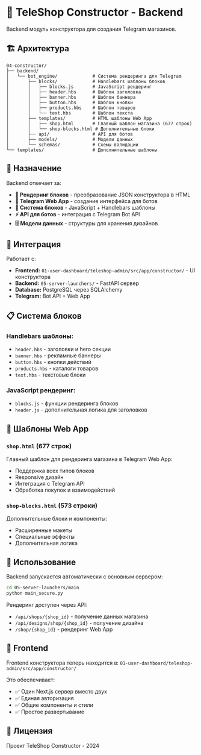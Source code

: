 # 🎨 TeleShop Constructor - Backend

Backend модуль конструктора для создания Telegram магазинов.

## 🏗️ Архитектура

```
04-constructor/
├── backend/
│   └── bot_engine/             # Система рендеринга для Telegram
│       ├── blocks/             # Handlebars шаблоны блоков
│       │   ├── blocks.js       # JavaScript рендеринг
│       │   ├── header.hbs      # Шаблон заголовка
│       │   ├── banner.hbs      # Шаблон баннера
│       │   ├── button.hbs      # Шаблон кнопки
│       │   ├── products.hbs    # Шаблон товаров
│       │   └── text.hbs        # Шаблон текста
│       ├── templates/          # HTML шаблоны Web App
│       │   ├── shop.html       # Главный шаблон магазина (677 строк)
│       │   └── shop-blocks.html # Дополнительные блоки
│       ├── api/                # API для ботов
│       ├── models/             # Модели данных
│       └── schemas/            # Схемы валидации
└── templates/                  # Дополнительные шаблоны
```

## 🎯 Назначение

Backend отвечает за:

- **🎨 Рендеринг блоков** - преобразование JSON конструктора в HTML
- **📱 Telegram Web App** - создание интерфейса для ботов
- **🧩 Система блоков** - JavaScript + Handlebars шаблоны
- **⚡ API для ботов** - интеграция с Telegram Bot API
- **🗄️ Модели данных** - структуры для хранения дизайнов

## 🔧 Интеграция

Работает с:
- **Frontend:** `01-user-dashboard/teleshop-admin/src/app/constructor/` - UI конструктора
- **Backend:** `05-server-launchers/` - FastAPI сервер
- **Database:** PostgreSQL через SQLAlchemy
- **Telegram:** Bot API + Web App

## 📋 Система блоков

### Handlebars шаблоны:
- `header.hbs` - заголовки и hero секции
- `banner.hbs` - рекламные баннеры
- `button.hbs` - кнопки действий
- `products.hbs` - каталоги товаров
- `text.hbs` - текстовые блоки

### JavaScript рендеринг:
- `blocks.js` - функции рендеринга блоков
- `header.js` - дополнительная логика для заголовков

## 🎨 Шаблоны Web App

### `shop.html` (677 строк)
Главный шаблон для рендеринга магазина в Telegram Web App:
- Поддержка всех типов блоков
- Responsive дизайн
- Интеграция с Telegram API
- Обработка покупок и взаимодействий

### `shop-blocks.html` (573 строки)
Дополнительные блоки и компоненты:
- Расширенные макеты
- Специальные эффекты
- Дополнительная логика

## 🚀 Использование

Backend запускается автоматически с основным сервером:

```bash
cd 05-server-launchers/main
python main_secure.py
```

Рендеринг доступен через API:
- `/api/shops/{shop_id}` - получение данных магазина
- `/api/designs/shop/{shop_id}` - получение дизайна
- `/shop/{shop_id}` - рендеринг Web App

## 🎯 Frontend

Frontend конструктора теперь находится в:
`01-user-dashboard/teleshop-admin/src/app/constructor/`

Это обеспечивает:
- ✅ Один Next.js сервер вместо двух
- ✅ Единая авторизация
- ✅ Общие компоненты и стили
- ✅ Простое развертывание

## 📄 Лицензия

Проект TeleShop Constructor - 2024 